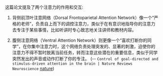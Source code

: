 这篇论文提及了两个注意力的作用和交互: 
1. 背侧前顶叶注意网络（Dorsal Frontoparietal Attention Network）像一个“严格的老师”，负责自上而下的调控注意力，类似于在有意识地指导你的注意力去专注于某些事情，比如听讲时专心致志地关注讲师和教材内容。

2. 腹侧注意网络（Ventral Attention Network）则更像一个“喜欢打断你的同学”，在你集中注意力时，这个网络负责处理突发的、显著的刺激，迫使你的注意力不得不暂时脱离当前任务，转而注意这些潜在的重要信息，类似于同学突然发出的声音或动作打断了你的专注。
(-- `Control of goal-directed and stimulus-driven attention in the brain | Nature Reviews Neuroscience` [nature](https://www.nature.com/articles/nrn755))